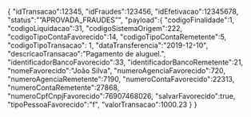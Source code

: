 {
   "idTransacao":12345,
   "idFraudes":123456,
   "idEfetivacao":12345678,
   "status":"”APROVADA_FRAUDES”",
   "payload":{
      "codigoFinalidade":1,
      "codigoLiquidacao":31,
      "codigoSistemaOrigem":222,
      "codigoTipoContaFavorecido":14,
      "codigoTipoContaRemetente":5,
      "codigoTipoTransacao": 1,
      "dataTransferencia":"2019-12-10",
      "descricaoTransacao":"Pagamento de aluguel.",
      "identificadorBancoFavorecido":33,
      "identificadorBancoRemetente":21,
      "nomeFavorecido":"João Silva",
      "numeroAgenciaFavorecido":720,
      "numeroAgenciaRemetente":7190,
      "numeroContaFavorecido":22313,
      "numeroContaRemetente":27868,
      "numeroCpfCnpjFavorecido":76907468026,
      "salvarFavorecido":true,
      "tipoPessoaFavorecido":"f",
      "valorTransacao":1000.23
   }
}
